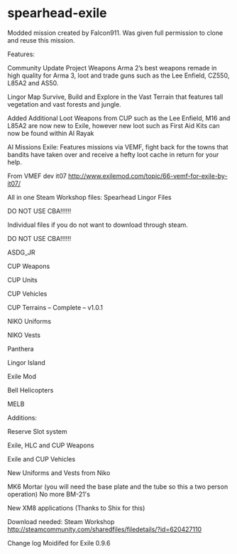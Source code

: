 # spearhead-exile

Modded mission created by Falcon911. Was given full permission to clone and reuse this mission. 

Features:

Community Update Project Weapons 
Arma 2’s best weapons remade in high quality for Arma 3, loot and trade guns such as the Lee Enfield, CZ550, L85A2 and AS50.

Lingor Map
Survive, Build and Explore in the Vast Terrain that features tall vegetation and vast forests and jungle.

Added Additional Loot 
Weapons from CUP such as the Lee Enfield, M16 and L85A2 are now new to Exile, however new loot such as First Aid Kits can now be found within Al Rayak

AI Missions 
Exile: Features missions via VEMF, fight back for the towns that bandits have taken over and receive a hefty loot cache in return for your help.

From VMEF dev it07 http://www.exilemod.com/topic/66-vemf-for-exile-by-it07/


All in one Steam Workshop files: Spearhead Lingor Files  

DO NOT USE CBA!!!!!!

Individual files if you do not want to download through steam. 

DO NOT USE CBA!!!!!!

ASDG_JR

CUP Weapons

CUP Units

CUP Vehicles

CUP Terrains – Complete – v1.0.1

NIKO Uniforms

NIKO Vests

Panthera

Lingor Island

Exile Mod

Bell Helicopters

MELB

Additions:

Reserve Slot system

Exile, HLC and CUP Weapons 

Exile and CUP Vehicles

New Uniforms and Vests from Niko

MK6 Mortar (you will need the base plate and the tube so this a two person operation) No more BM-21's

New XM8 applications (Thanks to Shix for this)

Download needed:
Steam Workshop
http://steamcommunity.com/sharedfiles/filedetails/?id=620427110


Change log 
Moidifed for Exile 0.9.6

